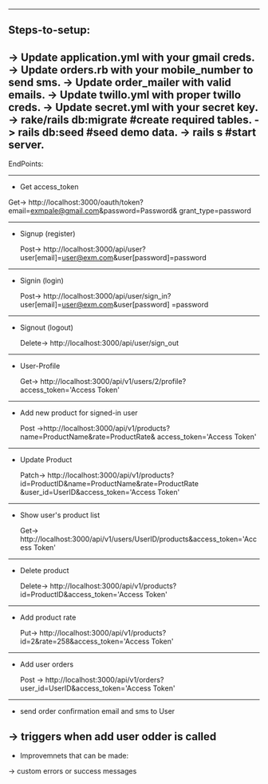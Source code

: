 -----------------------------------------------------------------------------------------------
Steps-to-setup:
------------------------------------------------------------------------------------------------
-> Update application.yml with your gmail creds.
-> Update orders.rb with your mobile_number to send sms.
-> Update order_mailer with valid emails.
-> Update twillo.yml with proper twillo creds.
-> Update secret.yml with your secret key.
-> rake/rails db:migrate     #create required tables.
-> rails db:seed             #seed demo data.
-> rails s                   #start server.
------------------------------------------------------------------------------------------------
EndPoints:

-------------------------------------------------------------------------------------------------
* Get access_token 

 Get->  http://localhost:3000/oauth/token?email=exmpale@gmail.com&password=Password&                    grant_type=password

-------------------------------------------------------------------------------------------------
* Signup (register)

  Post->  http://localhost:3000/api/user?user[email]=user@exm.com&user[password]=password
-------------------------------------------------------------------------------------------------

* Signin (login)

  Post->  http://localhost:3000/api/user/sign_in?user[email]=user@exm.com&user[password]                 =password
-------------------------------------------------------------------------------------------------

* Signout (logout)

   Delete-> http://localhost:3000/api/user/sign_out
-----------------------------------------------------------------------------------------------

* User-Profile 

   Get-> http://localhost:3000/api/v1/users/2/profile?access_token='Access Token'
-----------------------------------------------------------------------------------------------

* Add new product for signed-in user

    Post ->http://localhost:3000/api/v1/products?name=ProductName&rate=ProductRate&    access_token='Access Token'
-----------------------------------------------------------------------------------------------

* Update Product

    Patch-> http://localhost:3000/api/v1/products?id=ProductID&name=ProductName&rate=ProductRate         &user_id=UserID&access_token='Access Token'
-----------------------------------------------------------------------------------------------

* Show user's product list

    Get-> http://localhost:3000/api/v1/users/UserID/products&access_token='Access Token'
-----------------------------------------------------------------------------------------------

* Delete product

    Delete-> http://localhost:3000/api/v1/products?id=ProductID&access_token='Access Token'
-----------------------------------------------------------------------------------------------

* Add product rate

    Put-> http://localhost:3000/api/v1/products?id=2&rate=258&access_token='Access Token'

-----------------------------------------------------------------------------------------------

* Add user orders

    Post -> http://localhost:3000/api/v1/orders?user_id=UserID&access_token='Access Token'

-----------------------------------------------------------------------------------------------
* send order confirmation email and sms to User

-> triggers when add user odder is called 
-----------------------------------------------------------------------------------------------

* Improvemnets that can be made:

-> custom errors or success messages
